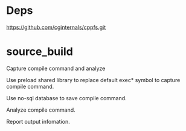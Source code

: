 # Deps
https://github.com/cginternals/cppfs.git


# source_build
Capture compile command and analyze

Use preload shared library to replace default exec* symbol to capture compile command.

Use no-sql database to save compile command.

Analyze compile command.

Report output infomation.
